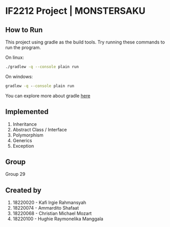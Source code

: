 # IF2212 Project | MONSTERSAKU

## How to Run
This project using gradle as the build tools. Try running these commands to run the program.

On linux:
```bash
./gradlew -q --console plain run
```

On windows:
```cmd
gradlew -q --console plain run  
```

You can explore more about gradle [here](https://guides.gradle.org/creating-new-gradle-builds/)

## Implemented
  1. Inheritance
  2. Abstract Class / Interface
  3. Polymorphism
  4. Generics
  5. Exception

## Group
Group 29

## Created by
  1. 18220020 - Kafi Irgie Rahmansyah
  2. 18220074 - Ammardito Shafaat
  3. 18220068 - Christian Michael Mozart
  4. 18220100 - Hughie Raymonelika Manggala
